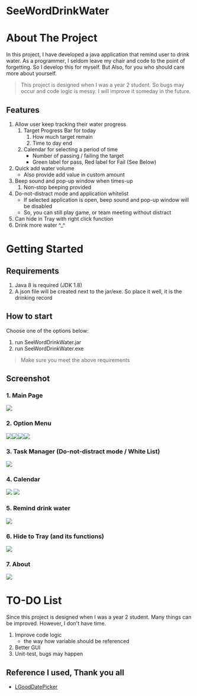 # SeeWordDrinkWater

# About The Project
In this project, I have developed a java application that remind user to drink water. As a programmer, I seldom leave my chair and code to the point of forgetting. So I develop this for myself. But Also, for you who should care more about yourself.
> This project is designed when I was a year 2 student. So bugs may occur and code logic is messy. I will improve it someday in the future.

## Features
1. Allow user keep tracking their water progress
   1. Target Progress Bar for today
      1. How much target remain
      2. Time to day end
   2. Calendar for selecting a period of time
      - Number of passing / failing the target
      - Green label for pass, Red label for Fail (See Below)
2. Quick add water volume 
   - Also provide add value in custom amount 
3. Beep sound and pop-up window when times-up
   1. Non-stop beeping provided
4. Do-not-distract mode and application whitelist
   - If selected application is open, beep sound and pop-up window will be disabled
   - So, you can still play game, or team meeting without distract
5. Can hide in Tray with right click function
6. Drink more water ^_^

# Getting Started
## Requirements

1. Java 8 is required (JDK 1.8)
2. A json file will be created next to the jar/exe. So place it well, it is the drinking record

## How to start
Choose one of the options below:
1. run SeeWordDrinkWater.jar
2. run SeeWordDrinkWater.exe
> Make sure you meet the above requirements

## Screenshot

### 1. Main Page
![](Screenshot/Mainpage.png)

### 2. Option Menu
![](Screenshot/menu1.png)![](Screenshot/menu2.png)![](Screenshot/menu3.png)![](Screenshot/menu4.png)

### 3. Task Manager (Do-not-distract mode / White List)
![](Screenshot/TaskManager.png)

### 4. Calendar 
![](Screenshot/Calendar.png)
![](Screenshot/Calendar2.png)

### 5. Remind drink water
![](Screenshot/DrinkWater.png)

### 6. Hide to Tray (and its functions) 
![](Screenshot/tray.png)

### 7. About
![](Screenshot/About.png)
# TO-DO List
Since this project is designed when I was a year 2 student. Many things can be improved. However, I don't have time.
1. Improve code logic
    - the way how variable should be referenced
2. Better GUI
3. Unit-test, bugs may happen

## Reference I used, Thank you all
- [LGoodDatePicker]

[LGoodDatePicker]:<https://github.com/LGoodDatePicker/LGoodDatePicker/>
